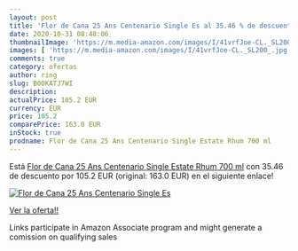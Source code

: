 ```yaml
---
layout: post
title: 'Flor de Cana 25 Ans Centenario Single Es al 35.46 % de descuento'
date: 2020-10-31 08:48:06
thumbnailImage: 'https://m.media-amazon.com/images/I/41vrfJoe-CL._SL200_.jpg'
images: [ 'https://m.media-amazon.com/images/I/41vrfJoe-CL._SL200_.jpg' ]
comments: true
category: ofertas
author: ring
slug: B00KATJ7WI
description:
actualPrice: 105.2 EUR
currency: EUR
price: 105.2
comparePrice: 163.0 EUR
inStock: true
prodname: Flor de Cana 25 Ans Centenario Single Estate Rhum 700 ml
---
```


Está [Flor de Cana 25 Ans Centenario Single Estate Rhum 700 ml](https://www.amazon.fr/dp/B00KATJ7WI/?tag=tolees0d-21) con 35.46 de descuento por 105.2 EUR (original: 163.0 EUR) en el siguiente enlace!

[![Flor de Cana 25 Ans Centenario Single Es](https://m.media-amazon.com/images/I/41vrfJoe-CL._SL200_.jpg)](https://www.amazon.fr/dp/B00KATJ7WI/?tag=tolees0d-21)

[Ver la oferta!!](https://www.amazon.fr/dp/B00KATJ7WI/?tag=tolees0d-21)

Links participate in Amazon Associate program and might generate a comission on qualifying sales


